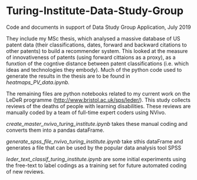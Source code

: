 # Turing-Institute-Data-Study-Group
Code and documents in support of Data Study Group Application, July 2019

They include my MSc thesis, which analysed a massive database of US patent data (their classifications, dates, forward and backward citations to other patents) to build a recommender system. This looked at the measure of innovativeness of patents (using forward cittaions as a proxy), as a funxtion of the cogntive distance between patent classifications (i.e. which ideas and technologies they embody).
Much of the python code used to generate the results in the thesis are to be found in *heatmaps_PV_data.ipynb.*

The remaining files are python notebooks related to my current work on the LeDeR programme (http://www.bristol.ac.uk/sps/leder/). This study collects reviews of the deaths of people with learning disabilities. These reviews are manually coded by a team of full-time expert coders using NVivo. 

*create_master_nvivo_turing_institute.ipynb* takes these manual coding and converts them into a pandas dataFrame.

*generate_spss_file_nvivo_turing_institute.ipynb* take sthis dataFrame and generates a file that can be used by the popular data analysis tool SPSS

*leder_text_classif_turing_institute.ipynb* are some initial experiments using the free-text to label codings as a training set for future automated coding of new reviews.

